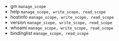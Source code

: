 - gm `manage_scope`
- help `manage_scope, write_scope, read_scope`
- hostinfo `manage_scope, write_scope, read_scope`
- version `manage_scope, write_scope, read_scope`
- whoami `manage_scope, write_scope, read_scope`
- bindinglist `manage_scope, read_scope`
